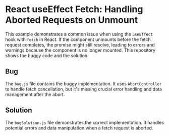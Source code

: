 # React useEffect Fetch: Handling Aborted Requests on Unmount

This example demonstrates a common issue when using the `useEffect` hook with `fetch` in React.  If the component unmounts before the fetch request completes, the promise might still resolve, leading to errors and warnings because the component is no longer mounted.  This repository shows the buggy code and the solution.

## Bug

The `bug.js` file contains the buggy implementation.  It uses `AbortController` to handle fetch cancellation, but it's missing crucial error handling and data management after the abort.

## Solution

The `bugSolution.js` file demonstrates the correct implementation.  It handles potential errors and data manipulation when a fetch request is aborted.